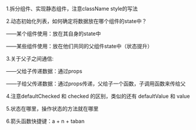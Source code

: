 1.拆分组件、实现静态组件，注意className style的写法

2.动态初始化列表，如何确定将数据放在哪个组件的state中？

——某个组件使用：放在其自身的state中

——某些组件使用：放在他们共同的父组件state中（状态提升）

3.关于父子之间通信:

——父给子传递数据：通过props

——子给父传递数据：通过props传递，父给子一个函数，子调用函数来传给父

4.注意defaultChecked 和 checked 的区别，类似的还有 defaultValue 和 value

5.状态在哪里，操作状态的方法就在哪里

6.箭头函数快捷键：a + n + taban